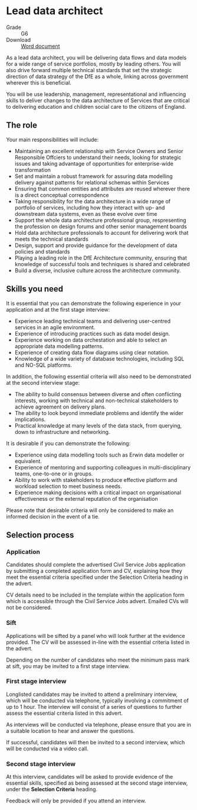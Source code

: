 

# Lead data architect

<dl class="govuk-summary-list">
  <div class="govuk-summary-list__row">
    <dt class="govuk-summary-list__key">
      Grade
    </dt>
    <dd class="govuk-summary-list__value">
      G6
    </dd>
  </div>
   <div class="govuk-summary-list__row" data-ignore="true">
    <dt class="govuk-summary-list__key">
      Download
    </dt>
    <dd class="govuk-summary-list__value">
      <a href="word">Word document</a>
    </dd>
  </div></dl>

As a lead data architect, you will be delivering data flows and data models for a wide range of service portfolios, mostly by leading others. You will also drive forward multiple technical standards that set the strategic direction of data strategy of the DfE as a whole, linking across government wherever this is beneficial.

You will be use leadership, management, representational and influencing skills to deliver changes to the data architecture of Services that are critical to delivering education and children social care to the citizens of England.

## The role

Your main responsibilities will include:

- Maintaining an excellent relationship with Service Owners and Senior Responsible Offciers to understand their needs, looking for strategic issues and taking advantage of opportunities for enterprise-wide transformation
- Set and maintain a robust framework for assuring data modelling delivery against patterns for relational schemas within Services
- Ensuring that common entities and attributes are reused wherever there is a direct conceptual correspondence
- Taking responsibility for the data architecture in a wide range of portfolio of services, including how they interact with up- and downstream data systems, even as these evolve over time
- Support the whole data architecture professional group, respresenting the profession on design forums and other senior management boards
- Hold data architecture professionals to account for delivering work that meets the technical standards
- Design, support and provide guidance for the development of data policies and standards
- Playing a leading role in the DfE Architecture community, ensuring that knowledge of successful tools and techniques is shared and celebrated
- Build a diverse, inclusive culture across the architecture community.

## Skills you need

It is essential that you can demonstrate the following experience in your application and at the first stage interview:

- Experience leading technical teams and delivering user-centred services in an agile environment.
- Experience of introducing practices such as data model design.
- Experience working on data orchestation and able to select an appropriate data modelling patterns.
- Experience of creating data flow diagrams using clear notation.
- Knowledge of a wide variety of database technologies, including SQL and NO-SQL platforms.

In addition, the following essential criteria will also need to be demonstrated at the second interview stage:

- The ability to build consensus between diverse and often conflicting interests, working with technical and non-technical stakeholders to achieve agreement on delivery plans.
- The ability to look beyond immediate problems and identify the wider implications.
- Practical knowledge at many levels of the data stack, from querying, down to infrastructure and networking.

It is desirable if you can demonstrate the following:

- Experience using data modelling tools such as Erwin data modeller or equivalent.
- Experience of mentoring and supporting colleagues in multi-disciplinary teams, one-to-one or in groups.
- Ability to work with stakeholders to produce effective platform and workload selection to meet business needs.
- Experience making decisions with a critical impact on organisational effectiveness or the external reputation of the organisation

Please note that desirable criteria will only be considered to make an informed decision in the event of a tie.

## Selection process

### Application

Candidates should complete the advertised Civil Service Jobs application by submitting a completed application form and CV, explaining how they meet the essential criteria specified under the Selection Criteria heading in the advert.

CV details need to be included in the template within the application form which is accessible through the Civil Service Jobs advert. Emailed CVs will not be considered.

### Sift

Applications will be sifted by a panel who will look further at the evidence provided. The CV will be assessed in-line with the essential criteria listed in the advert.

Depending on the number of candidates who meet the minimum pass mark at sift, you may be invited to a first stage interview.

### First stage interview

Longlisted candidates may be invited to attend a preliminary interview, which will be conducted via telephone, typically involving a commitment of up to 1 hour. The interview will consist of a series of questions to further assess the essential criteria listed in this advert.

As interviews will be conducted via telephone, please ensure that you are in a suitable location to hear and answer the questions.

If successful, candidates will then be invited to a second interview, which will be conducted via a video call.

### Second stage interview

At this interview, candidates will be asked to provide evidence of the essential skills, specified as being assessed at the second stage interview, under the **Selection Criteria** heading.

Feedback will only be provided if you attend an interview.
